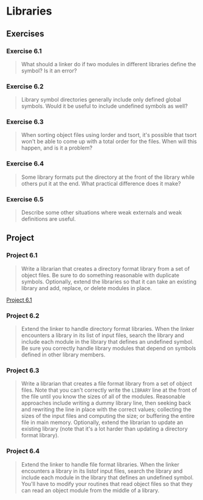 # Libraries

## Exercises

### Exercise 6.1

> What should a linker do if two modules in different libraries define the symbol? Is it an error?

### Exercise 6.2

> Library symbol directories generally include only defined global symbols. Would it be useful to include undefined
> symbols as well?

### Exercise 6.3

> When sorting object files using lorder and tsort, it's possible that tsort won't be able to come up with a total
> order for the files. When will this happen, and is it a problem?

### Exercise 6.4

> Some library formats put the directory at the front of the library while others put it at the end. What practical
> difference does it make?

### Exercise 6.5

> Describe some other situations where weak externals and weak definitions are useful.

## Project

### Project 6.1

> Write a librarian that creates a directory format library from a set of object files. Be sure to do something
> reasonable with duplicate symbols. Optionally, extend the libraries so that it can take an existing library and add,
> replace, or delete modules in place.

[Project 6.1](project_6_1.py)

### Project 6.2

> Extend the linker to handle directory format libraries. When the linker encounters a library in its list of input
> files, search the library and include each module in the library that defines an undefined symbol. Be sure you
> correctly handle library modules that depend on symbols defined in other library members.

### Project 6.3

> Write a librarian that creates a file format library from a set of object files. Note that you can't correctly write
> the `LIBRARY` line at the front of the file until you know the sizes of all of the modules. Reasonable approaches
> include writing a dummy library line, then seeking back and rewriting the line in place with the correct values;
> collecting the sizes of the input files and computing the size; or buffering the entire file in main memory.
> Optionally, extend the librarian to update an existing library (note that it's a lot harder than updating a directory
> format library).

### Project 6.4

> Extend the linker to handle file format libraries. When the linker encounters a library in its listof input files,
> search the library and include each module in the library that defines an undefined symbol. You'll have to modify
> your routines that read object files so that they can read an object module from the middle of a library.
